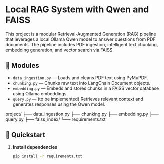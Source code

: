 # Local RAG System with Qwen and FAISS

This project is a modular Retrieval-Augmented Generation (RAG) pipeline that leverages a local Ollama Qwen model to answer questions from PDF documents. The pipeline includes PDF ingestion, intelligent text chunking, embedding generation, and vector search via FAISS.

## 🔧 Modules

- `data_ingestion.py` — Loads and cleans PDF text using PyMuPDF.
- `chunking.py` — Chunks raw text into LangChain Document objects.
- `embedding.py` — Embeds and stores chunks in a FAISS vector database using Ollama embeddings.
- `query.py` — (to be implemented) Retrieves relevant context and generates responses using the Qwen model.


project/
├── data_ingestion.py
├── chunking.py
├── embedding.py
├── query.py
├── faiss_index/ 
└── requirements.txt


## 🚀 Quickstart

1. **Install dependencies**
   ```bash
   pip install -r requirements.txt
